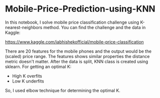 # Mobile-Price-Prediction-using-KNN

In this notebook, I solve mobile price classification challenge using K-nearest-neighbors method. You can find the challenge and the data in Kaggle:

https://www.kaggle.com/iabhishekofficial/mobile-price-classification 

There are 20 features for the mobile phones and the output would be the (scaled) price range. 
The features shows similar properties the distance metric doesn't matter. After the data is split, KNN class is created using sklearn. For getting an optimal K:
- High K overfits
- Low K underfits

So, I used elbow technique for determining the optimal K. 

